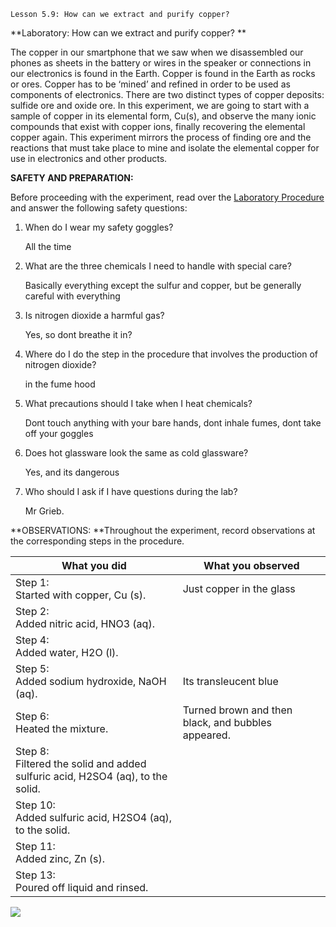 ```
Lesson 5.9: How can we extract and purify copper?
```


**Laboratory: How can we extract and purify copper? **

The copper in our smartphone that we saw when we disassembled our phones as sheets in the battery or wires in the speaker or connections in our electronics is found in the Earth. Copper is found in the Earth as rocks or ores. Copper has to be ‘mined’ and refined in order to be used as components of electronics. There are two distinct types of copper deposits: sulfide ore and oxide ore. In this experiment, we are going to start with a sample of copper in its elemental form, Cu(s), and observe the many ionic compounds that exist with copper ions, finally recovering the elemental copper again. This experiment mirrors the process of finding ore and the reactions that must take place to mine and isolate the elemental copper for use in electronics and other products.

**SAFETY AND PREPARATION:**

Before proceeding with the experiment, read over the [Laboratory Procedure](https://drive.google.com/file/d/1AZ0NaKyWZ3Pu02FMjgwUbrGOWFkhWFCn/view?usp=sharing) and answer the following safety questions:



1. When do I wear my safety goggles?

   All the time

2. What are the three chemicals I need to handle with special care?
   
   Basically everything except the sulfur and copper, but be generally careful with everything
   
3. Is nitrogen dioxide a harmful gas? 
   
   Yes, so dont breathe it in?
   
4. Where do I do the step in the procedure that involves the production of nitrogen dioxide?
   
   in the fume hood
   
5. What precautions should I take when I heat chemicals?
   
   Dont touch anything with your bare hands, dont inhale fumes, dont take off your goggles
   
6. Does hot glassware look the same as cold glassware?
   
   Yes, and its dangerous
   
7. Who should I ask if I have questions during the lab?
   
   Mr Grieb.
   

**OBSERVATIONS: **Throughout the experiment, record observations at the corresponding steps in the procedure.

| What you did                                                                     | What you observed                                  |
| -------------------------------------------------------------------------------- | -------------------------------------------------- |
| Step 1:<br>Started with copper, Cu (s).                                          | Just copper in the glass                           |
| Step 2:<br>Added nitric acid, HNO3 (aq).                                         |                                                    |
| Step 4:<br>Added water, H2O (l).                                                 |                                                    |
| Step 5:<br>Added sodium hydroxide, NaOH (aq).                                    | Its transleucent blue                              |
| Step 6:<br>Heated the mixture.                                                   | Turned brown and then black, and bubbles appeared. | 
| Step 8:<br>Filtered the solid and added sulfuric acid, H2SO4 (aq), to the solid. |                                                    |
| Step 10:<br>Added sulfuric acid, H2SO4 (aq), to the solid.                       |                                                    |
| Step 11:<br>Added zinc, Zn (s).                                                  |                                                    |
| Step 13:<br>Poured off liquid and rinsed.                                        |                                                    |


![](https://lh5.googleusercontent.com/8Z2v0fphxva1DPsBlFt5XRjXujdiDjBYklZRgKpgvIsQxJ_8INB-Hp_BLYyfuVFvkA-vKyw5z5j85RwqEQkx3MJaHdYHD9L3ppn1Fu1jEUi3gG6W-ysCBL5KIdpDivNkTqd9QJ70UbrY08mbjt3aSgg)